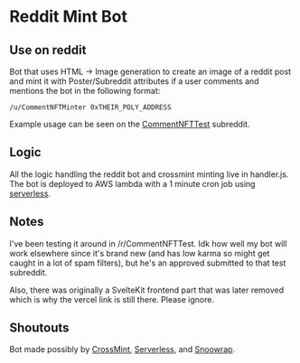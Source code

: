 # Reddit Mint Bot

## Use on reddit
Bot that uses HTML -> Image generation to create an image of a reddit post and mint it with Poster/Subreddit attributes if a user comments and mentions the bot in the following format:

`/u/CommentNFTMinter 0xTHEIR_POLY_ADDRESS`

Example usage can be seen on the [CommentNFTTest](https://www.reddit.com/r/CommentNFTTest/) subreddit.

## Logic
All the logic handling the reddit bot and crossmint minting live in handler.js. The bot is deployed to AWS lambda with a 1 minute cron job using [serverless](serverless.com).

## Notes
I've been testing it around in /r/CommentNFTTest. Idk how well my bot will work elsewhere since it's brand new (and has low karma so might get caught in a lot of spam filters), but he's an approved submitted to that test subreddit.

Also, there was originally a SvelteKit frontend part that was later removed which is why the vercel link is still there. Please ignore.

## Shoutouts
Bot made possibly by [CrossMint](https://crossmint.io), [Serverless](https://serverless.com), and [Snoowrap](https://www.npmjs.com/package/snoowrap).
